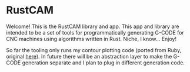 # RustCAM

Welcome! This is the RustCAM library and app. This app and library are intended to be a set of tools for programmatically generating G-CODE for CNC machines using algorithms written in Rust. Niche, I know... Enjoy!

So far the tooling only runs my contour plotting code (ported from Ruby, original [here](https://github.com/careyi3/contour_plots)). In future there will be an abstraction layer to make the G-CODE generation separate and I plan to plug in different generation code.
